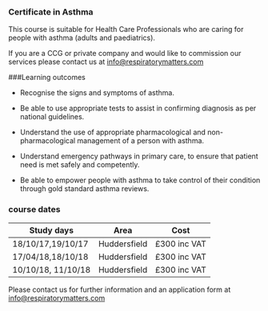 ### Certificate in Asthma

This course is suitable for Health Care Professionals who are caring for people with asthma (adults and paediatrics).

If you are a CCG or private company and would like to commission our services please contact us at info@respiratorymatters.com

###Learning outcomes

* Recognise the signs and symptoms of asthma.

* Be able to use appropriate tests to assist in confirming diagnosis as per national guidelines.

* Understand the use of appropriate pharmacological and non-pharmacological management of a person with asthma.

* Understand emergency pathways in primary care, to ensure that patient need is met safely and competently.

* Be able to empower people with asthma to take control of their condition through gold standard asthma reviews.

### course dates

|Study days         |	Area          | Cost        |
|-------------------|---------------|-------------|
| 18/10/17,19/10/17 | Huddersfield  | £300 inc VAT|
| 17/04/18,18/10/18 | Huddersfield  | £300 inc VAT|
| 10/10/18, 11/10/18| Huddersfield  | £300 inc VAT|
Please contact us for further information and an application form at info@respiratorymatters.com

